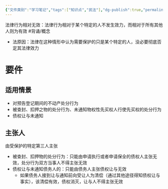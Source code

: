 ```yaml
---
{"文件类别":"学习笔记","tags":["知识点","民法"],"dg-publish":true,"permalink":"/学习笔记studyup/民法总论/法律行为相对无效/","dgPassFrontmatter":true,"created":"2024-07-18T11:30:17.546+08:00","updated":"2024-10-27T21:57:39.380+08:00"}
---
```


法律行为相对无效：法律行为相对于某个特定的人不发生效力，而相对于所有其他人则为有效 #背诵/概念 
- 法原因：法律在这种情形中认为需要保护的只是某个特定的人，没必要彻底否定其法律效力

# 要件
## 适用情景
- 对预告登记期间的不动产处分行为
- 被查封、扣押之物的处分行为、未通知物权性先买权人行使先买权的处分行为
- 债权让与未通知
## 主张人 
由受保护的特定第三人主张
- 被查封、扣押物的处分行为：只能由申请执行或者申请保全的债权人主张无效，处分行为双方当事人不得主张无效
- 债权让与未通知债务人的：只能由债务人主张债权让与无效
	- 如果债务人接到让与通知前向受让人为清偿（通过其他途径得知债权让与事实），该清偿有效，债权消灭，让与人不得主张无效
